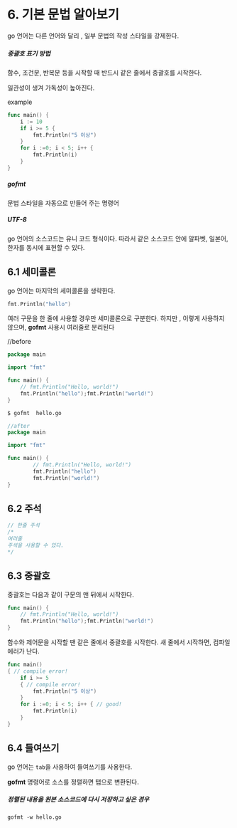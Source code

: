 # 6. 기본 문법 알아보기

go 언어는 다른 언어와 달리 , 일부 문법의 작성 스타일을 강제한다. 

##### 중괄호 표기 방법

함수, 조건문, 반복문 등을 시작할 때 반드시 같은 줄에서 중괄호를 시작한다.

일관성이 생겨 가독성이 높아진다.

example

```go
func main() {
    i := 10 
    if i >= 5 {
        fmt.Println("5 이상")
    }
    for i :=0; i < 5; i++ {
        fmt.Println(i)
    }
}
```



##### gofmt

문법 스타일을 자동으로 만들어 주는 명령어 



##### UTF-8

 go 언어의 소스코드는 유니 코드 형식이다. 따라서 같은 소스코드 안에 알파벳, 일본어, 한자를 동시에 표현할 수 있다.



## 6.1 세미콜론

go 언어는 마지막의 세미콜론을 생략한다.

```go
fmt.Println("hello")
```

여러 구문을 한 줄에 사용할 경우만 세미콜론으로 구분한다. 하지만 , 이렇게 사용하지 않으며, **gofmt**  사용시 여러줄로 분리된다

//before

```go
package main

import "fmt"

func main() {
    // fmt.Println("Hello, world!")
    fmt.Println("hello");fmt.Println("world!")
}
```

```bash
$ gofmt  hello.go
```

```go
//after
package main

import "fmt"

func main() {
        // fmt.Println("Hello, world!")
        fmt.Println("hello")
        fmt.Println("world!")
}
```



## 6.2 주석

```go
// 한줄 주석
/*
여러줄 
주석을 사용할 수 있다.
*/
```



## 6.3 중괄호

중괄호는 다음과 같이 구문의 맨 뒤에서 시작한다.

```go
func main() {
    // fmt.Println("Hello, world!")
    fmt.Println("hello");fmt.Println("world!")
}
```

함수와 제어문을 시작할 땐 같은 줄에서 중괄호를 시작한다. 새 줄에서 시작하면, 컴파일 에러가 난다. 

```go
func main() 
{ // compile error!
    if i >= 5 
    { // compile error!
        fmt.Println("5 이상")
    }
    for i :=0; i < 5; i++ { // good!
        fmt.Println(i)
    }
}

```



## 6.4 들여쓰기

go 언어는 `tab`을 사용하여 들여쓰기를 사용한다.

**gofmt** 명령어로 소스를 정렬하면 탭으로 변환된다. 



##### 정렬된 내용을 원본 소스코드에 다시 저장하고 싶은 경우

```
gofmt -w hello.go
```

